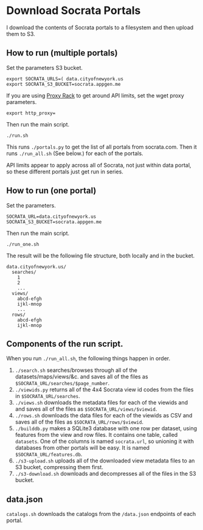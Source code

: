Download Socrata Portals
======
I download the contents of Socrata portals to a filesystem and then upload them
to S3.

## How to run (multiple portals)

Set the parameters S3 bucket.

    export SOCRATA_URLS=( data.cityofnewyork.us 
    export SOCRATA_S3_BUCKET=socrata.appgen.me

If you are using [Proxy Rack](http://www.proxyrack.com/) to get around API limits,
set the wget proxy parameters.

    export http_proxy=

Then run the main script.

    ./run.sh

This runs `./portals.py` to get the list of all portals from socrata.com.
Then it runs `./run_all.sh` (See below.) for each of the portals.

API limits appear to apply across all of Socrata, not just within
data portal, so these different portals just get run in series.

## How to run (one portal)

Set the parameters.

    SOCRATA_URL=data.cityofnewyork.us
    SOCRATA_S3_BUCKET=socrata.appgen.me

Then run the main script.

    ./run_one.sh

The result will be the following file structure, both locally and in the bucket.

    data.cityofnewyork.us/
      searches/
        1
        2
        ...
      views/
        abcd-efgh
        ijkl-mnop
        ...
      rows/
        abcd-efgh
        ijkl-mnop

## Components of the run script.
When you run `./run_all.sh`, the following things happen in order.

1. `./search.sh` searches/browses through all of the datasets/maps/views/&c.
    and saves all of the files as `$SOCRATA_URL/searches/$page_number`.
2. `./viewids.py` returns all of the 4x4 Socrata view id codes from the
    files in `$SOCRATA_URL/searches`.
3. `./views.sh` downloads the metadata files for each of the viewids and
    and saves all of the files as `$SOCRATA_URL/views/$viewid`.
4. `./rows.sh` downloads the data files for each of the viewids as CSV
    and saves all of the files as `$SOCRATA_URL/rows/$viewid`.
5. `./builddb.py` makes a SQLite3 database with one row per dataset, using
    features from the view and row files. It contains one table, called
    `datasets`. One of the columns is named `socrata.url`, so unioning it
    with databases from other portals will be easy. It is named
    `$SOCRATA_URL/features.db`.
6. `./s3-upload.sh` uploads all of the downloaded view metadata files to
    an S3 bucket, compressing them first.
7. `./s3-download.sh` downloads and decompresses all of the files in the S3 bucket.

## data.json
`catalogs.sh` downloads the catalogs from the `/data.json` endpoints of each portal.
